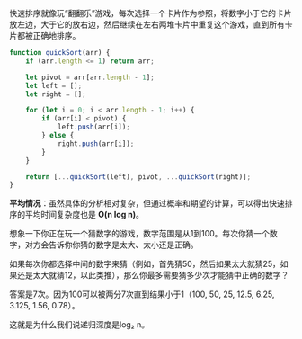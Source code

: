 快速排序就像玩“翻翻乐”游戏，每次选择一个卡片作为参照，将数字小于它的卡片放左边，大于它的放右边，然后继续在左右两堆卡片中重复这个游戏，直到所有卡片都被正确地排序。

```javaScript
function quickSort(arr) {
    if (arr.length <= 1) return arr;

    let pivot = arr[arr.length - 1];
    let left = [];
    let right = [];

    for (let i = 0; i < arr.length - 1; i++) {
        if (arr[i] < pivot) {
            left.push(arr[i]);
        } else {
            right.push(arr[i]);
        }
    }

    return [...quickSort(left), pivot, ...quickSort(right)];
}

```

**平均情况**：虽然具体的分析相对复杂，但通过概率和期望的计算，可以得出快速排序的平均时间复杂度也是 **O(n log n)**。

想象一下你正在玩一个猜数字的游戏，数字范围是从1到100。每次你猜一个数字，对方会告诉你你猜的数字是太大、太小还是正确。

如果每次你都选择中间的数字来猜（例如，首先猜50，然后如果太大就猜25，如果还是太大就猜12，以此类推），那么你最多需要猜多少次才能猜中正确的数字？

答案是7次。因为100可以被两分7次直到结果小于1（100, 50, 25, 12.5, 6.25, 3.125, 1.56, 0.78）。

这就是为什么我们说递归深度是log₂ n。

